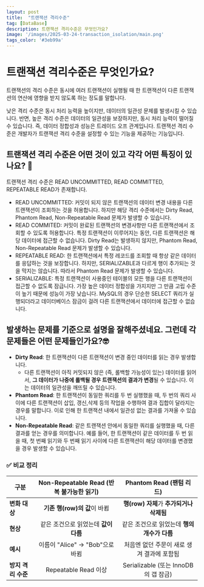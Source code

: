 ```yaml
---
layout: post
title:  "트랜잭션 격리수준"
tag: [DataBase]
description: 트랜잭션 격리수준은 무엇인가요?
image: '/images/2025-03-24-transaction_isolation/main.png'
tags_color: '#3eb99a'
---
```


# 트랜잭션 격리수준은 무엇인가요?

트랜잭션의 격리 수준은 동시에 여러 트랜잭션이 실행될 때 한 트랜잭션이 다른 트랜잭션의 연산에 영향을 받지 않도록 하는 정도를 말합니다. 

낮은 격리 수준은 동시 처리 능력을 높이지만, 데이터의 일관성 문제를 발생시킬 수 있습니다. 반면, 높은 격리 수준은 데이터의 일관성을 보장하지만, 동시 처리 능력이 떨어질 수 있습니다. 즉, 데이터 정합성과 성능은 트레이드 오프 관계입니다. 트랜잭션 격리 수준은 개발자가 트랜잭션 격리 수준을 설정할 수 있는 기능을 제공하는 기능입니다.

## 트랜잭션 격리 수준은 어떤 것이 있고 각각 어떤 특징이 있나요? 🤔

트랜잭션 격리 수준은 READ UNCOMMITTED, READ COMMITTED, REPEATABLE READ가 존재합니다.

- READ UNCOMMITTED: 커밋이 되지 않은 트랜잭션의 데이터 변경 내용을 다른 트랜잭션이 조회하는 것을 허용합니다. 하지만 해당 격리 수준에서는 Dirty Read, Phantom Read, Non-Repeatable Read 문제가 발생할 수 있습니다.
- READ COMMITED: 커밋이 완료된 트랜잭션의 변경사항만 다른 트랜잭션에서 조회할 수 있도록 허용합니다. 특정 트랜잭션이 이루어지는 동안, 다른 트랜잭션은 해당 데이터에 접근할 수 없습니다. Dirty Read는 발생하지 않지만, Phantom Read, Non-Repeatable Read 문제가 발생할 수 있습니다.
- REPEATABLE READ: 한 트랜잭션에서 특정 레코드를 조회할 때 항상 같은 데이터를 응답하는 것을 보장합니다. 하지만, SERIALIZABLE과 다르게 행이 추가되는 것을 막지는 않습니다. 따라서 Phantom Read 문제가 발생할 수 있습니다.
- SERIALIZABLE: 특정 트랜잭션이 사용중인 테이블의 모든 행을 다른 트랜잭션이 접근할 수 없도록 잠급니다. 가장 높은 데이터 정합성을 가지지만 그 만큼 고립 수준이 높기 때문에 성능이 가장 낮습니다. MySQL의 경우 단순한 SELECT 쿼리가 실행되더라고 데이터베이스 잠금이 걸려 다른 트랜잭션에서 데이터에 접근할 수 없습니다.



## 발생하는 문제를 기준으로 설명을 잘해주셨네요. 그런데 각 문제들은 어떤 문제들인가요?🤓

- **Dirty Read**: 한 트랜잭션이 다른 트랜잭션이 변경 중인 데이터를 읽는 경우 발생합니다.
  - 다른 트랜잭션이 아직 커밋되지 않은 (즉, 롤백할 가능성이 있는) 데이터를 읽어서, **그 데이터가 나중에 롤백될 경우 트랜잭션의 결과가 변경**될 수 있습니다. 이는 데이터의 일관성을 깨뜨릴 수 있습니다.
- **Phantom Read**: 한 트랜잭션이 동일한 쿼리를 두 번 실행했을 때, 두 번의 쿼리 사이에 다른 트랜잭션이 삽입, 갱신,삭제 등의 작업을 수행하여 결과 집합이 달라지는 경우를 말합니다. 이로 인해 한 트랜잭션 내에서 일관성 없는 결과를 가져올 수 있습니다.
- **Non-Repeatable Read**: 같은 트랜잭션 안에서 동일한 쿼리를 실행했을 때, 다른 결과를 얻는 경우를 의미합니다. 예를 들어, 한 트랜잭션이 같은 데이터를 두 번 읽을 때, 첫 번째 읽기와 두 번째 읽기 사이에 다른 트랜잭션이 해당 데이터를 변경했을 경우 발생할 수 있습니다.

### ✅ 비교 정리

| 구분               | Non-Repeatable Read (반복 불가능한 읽기) |          Phantom Read (팬텀 리드)           |
| ------------------ | :--------------------------------------: | :-----------------------------------------: |
| **변화 대상**      |       **기존 행(row)의 값**이 바뀜       |  **행(row) 자체**가 **추가되거나 삭제됨**   |
| **현상**           |   같은 조건으로 읽었는데 **값이 다름**   | 같은 조건으로 읽었는데 **행의 개수가 다름** |
| **예시**           |     이름이 "Alice" → "Bob"으로 바뀜      | 처음엔 없던 주문이 새로 생겨 결과에 포함됨  |
| **방지 격리 수준** |           Repeatable Read 이상           |    Serializable (또는 InnoDB의 갭 잠금)     |
